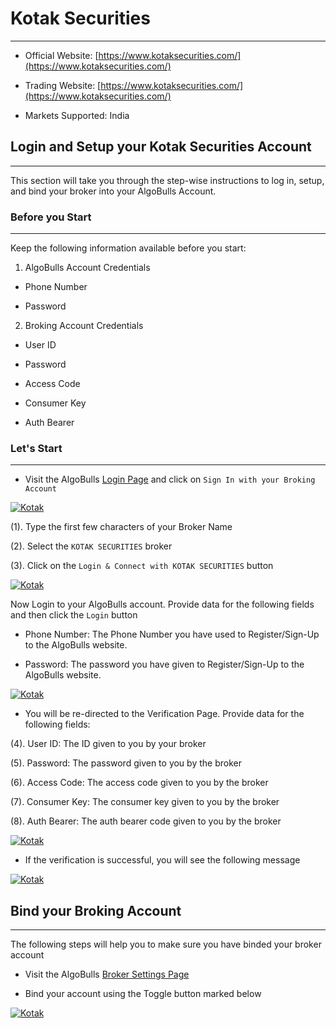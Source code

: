 # Kotak Securities
---

* Official Website: [https://www.kotaksecurities.com/](https://www.kotaksecurities.com/)

* Trading Website: [https://www.kotaksecurities.com/](https://www.kotaksecurities.com/)

* Markets Supported: India

## Login and Setup your Kotak Securities Account 
---
This section will take you through the step-wise instructions to log in, setup, and bind your broker into your AlgoBulls Account.

### Before you Start
---
Keep the following information available before you start:

1) AlgoBulls Account Credentials

* Phone Number

* Password

2) Broking Account Credentials

* User ID

* Password

* Access Code

* Consumer Key

* Auth Bearer

### Let's Start
---
* Visit the AlgoBulls [Login Page](https://app.algobulls.com/user/login) and click on `Sign In with your Broking Account`

[ ![Kotak](imgs/siwyba.png "Click to Enlarge or Ctrl+Click to open in a new Tab") ](imgs/siwyba.png)

(1). Type the first few characters of your Broker Name

(2). Select the `KOTAK SECURITIES` broker

(3). Click on the `Login & Connect with KOTAK SECURITIES` button

[ ![Kotak](imgs/kotak/kotak_1.png "Click to Enlarge or Ctrl+Click to open in a new Tab") ](imgs/kotak/kotak_1.png)

Now Login to your AlgoBulls account. Provide data for the following fields and then click the `Login` button

* Phone Number: The Phone Number you have used to Register/Sign-Up to the AlgoBulls website.

* Password: The password you have given to Register/Sign-Up to the AlgoBulls website.

[ ![Kotak](imgs/sign-in-2.png "Click to Enlarge or Ctrl+Click to open in a new Tab") ](imgs/sign-in-2.png)

* You will be re-directed to the Verification Page. Provide data for the following fields:

(4). User ID: The ID given to you by your broker

(5). Password: The password given to you by the broker

(6). Access Code: The access code given to you by the broker

(7). Consumer Key: The consumer key given to you by the broker

(8). Auth Bearer: The auth bearer code given to you by the broker

[ ![Kotak](imgs/kotak/kotak_2.png "Click to Enlarge or Ctrl+Click to open in a new Tab") ](imgs/kotak/kotak_2.png)

* If the verification is successful, you will see the following message

[ ![Kotak](imgs/success_login.png "Click to Enlarge or Ctrl+Click to open in a new Tab") ](imgs/success_login.png)

## Bind your Broking Account
---
The following steps will help you to make sure you have binded your broker account

* Visit the AlgoBulls [Broker Settings Page](https://app.algobulls.com/account/broking)

* Bind your account using the Toggle button marked below

[ ![Kotak](imgs/kotak/kotak_4.png "Click to Enlarge or Ctrl+Click to open in a new Tab") ](imgs/kotak/kotak_4.png)

